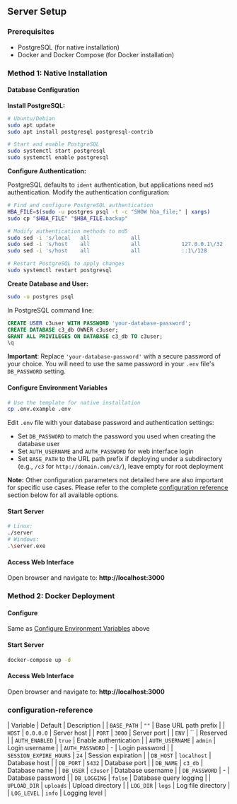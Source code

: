 ## Server Setup

### Prerequisites

- PostgreSQL (for native installation)
- Docker and Docker Compose (for Docker installation)

### Method 1: Native Installation

#### Database Configuration

**Install PostgreSQL:**
```bash
# Ubuntu/Debian
sudo apt update
sudo apt install postgresql postgresql-contrib

# Start and enable PostgreSQL
sudo systemctl start postgresql
sudo systemctl enable postgresql
```

**Configure Authentication:**

PostgreSQL defaults to `ident` authentication, but applications need `md5` authentication. Modify the authentication configuration:

```bash
# Find and configure PostgreSQL authentication
HBA_FILE=$(sudo -u postgres psql -t -c "SHOW hba_file;" | xargs)
sudo cp "$HBA_FILE" "$HBA_FILE.backup"

# Modify authentication methods to md5
sudo sed -i 's/local   all             all                                     peer/local   all             all                                     md5/' "$HBA_FILE"
sudo sed -i 's/host    all             all             127.0.0.1\/32            ident/host    all             all             127.0.0.1\/32            md5/' "$HBA_FILE"
sudo sed -i 's/host    all             all             ::1\/128                 ident/host    all             all             ::1\/128                 md5/' "$HBA_FILE"

# Restart PostgreSQL to apply changes
sudo systemctl restart postgresql
```

**Create Database and User:**
```bash
sudo -u postgres psql
```

In PostgreSQL command line:
```sql
CREATE USER c3user WITH PASSWORD 'your-database-password';
CREATE DATABASE c3_db OWNER c3user;
GRANT ALL PRIVILEGES ON DATABASE c3_db TO c3user;
\q
```

**Important**: Replace `'your-database-password'` with a secure password of your choice. You will need to use the same password in your `.env` file's `DB_PASSWORD` setting.

#### Configure Environment Variables

```bash
# Use the template for native installation
cp .env.example .env
```

Edit `.env` file with your database password and authentication settings:
- Set `DB_PASSWORD` to match the password you used when creating the database user
- Set `AUTH_USERNAME` and `AUTH_PASSWORD` for web interface login
- Set `BASE_PATH` to the URL path prefix if deploying under a subdirectory (e.g., `/c3` for `http://domain.com/c3/`), leave empty for root deployment

**Note:** Other configuration parameters not detailed here are also important for specific use cases. Please refer to the complete [configuration reference](#configuration-reference) section below for all available options.

#### Start Server

```bash
# Linux:
./server
# Windows:
.\server.exe
```

#### Access Web Interface

Open browser and navigate to: **http://localhost:3000**

### Method 2: Docker Deployment

#### Configure

Same as [Configure Environment Variables](#configure-environment-variables) above

#### Start Server

```bash
docker-compose up -d
```

#### Access Web Interface

Open browser and navigate to: **http://localhost:3000**

### configuration-reference

| Variable | Default | Description |
| `BASE_PATH` | `""` | Base URL path prefix |
| `HOST` | `0.0.0.0` | Server host |
| `PORT` | `3000` | Server port |
| `ENV` | `` | Reserved |
| `AUTH_ENABLED` | `true` | Enable authentication |
| `AUTH_USERNAME` | `admin` | Login username |
| `AUTH_PASSWORD` | - | Login password |
| `SESSION_EXPIRE_HOURS` | `24` | Session expiration |
| `DB_HOST` | `localhost` | Database host |
| `DB_PORT` | `5432` | Database port |
| `DB_NAME` | `c3_db` | Database name |
| `DB_USER` | `c3user` | Database username |
| `DB_PASSWORD` | - | Database password |
| `DB_LOGGING` | `false` | Database query logging |
| `UPLOAD_DIR` | `uploads` | Upload directory |
| `LOG_DIR` | `logs` | Log file directory |
| `LOG_LEVEL` | `info` | Logging level |